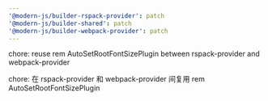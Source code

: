 ```yaml
---
'@modern-js/builder-rspack-provider': patch
'@modern-js/builder-shared': patch
'@modern-js/builder-webpack-provider': patch
---
```


chore: reuse rem AutoSetRootFontSizePlugin between rspack-provider and webpack-provider

chore: 在 rspack-provider 和 webpack-provider 间复用 rem AutoSetRootFontSizePlugin
